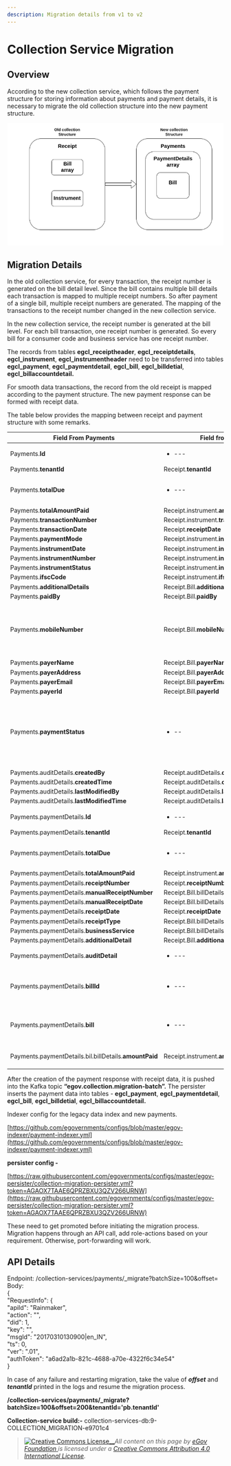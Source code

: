 ```yaml
---
description: Migration details from v1 to v2
---
```


# Collection Service Migration

## Overview

According to the new collection service, which follows the payment structure for storing information about payments and payment details, it is necessary to migrate the old collection structure into the new payment structure.

![](../../../../../.gitbook/assets/109.png)

## Migration Details

In the old collection service, for every transaction, the receipt number is generated on the bill detail level. Since the bill contains multiple bill details each transaction is mapped to multiple receipt numbers. So after payment of a single bill, multiple receipt numbers are generated. The mapping of the transactions to the receipt number changed in the new collection service.

In the new collection service, the receipt number is generated at the bill level. For each bill transaction, one receipt number is generated. So every bill for a consumer code and business service has one receipt number.

The records from tables **egcl\_receiptheader**, **egcl\_receiptdetails**, **egcl\_instrument**, **egcl\_instrumentheader** need to be transferred into tables **egcl\_payment**, **egcl\_paymentdetail**, **egcl\_bill**, **egcl\_billdetial**, **egcl\_billaccountdetail.**

For smooth data transactions, the record from the old receipt is mapped according to the payment structure. The new payment response can be formed with receipt data.

The table below provides the mapping between receipt and payment structure with some remarks.

| Field From Payments                                    | Field from Receipts                              | Remark                                                                                                                                                                                                                                           |
| ------------------------------------------------------ | ------------------------------------------------ | ------------------------------------------------------------------------------------------------------------------------------------------------------------------------------------------------------------------------------------------------ |
| Payments.**Id**                                        | <ul><li>---</li></ul>                            | Set as UUID                                                                                                                                                                                                                                      |
| Payments.**tenantId**                                  | Receipt.**tenantId**                             |                                                                                                                                                                                                                                                  |
| Payments.**totalDue**                                  | <ul><li>---</li></ul>                            | Total due for payment is calculated by subtracting totalAmount from bill and amount from Receipt.instrument                                                                                                                                      |
| Payments.**totalAmountPaid**                           | Receipt.instrument.**amount**                    |                                                                                                                                                                                                                                                  |
| Payments.**transactionNumber**                         | Receipt.instrument.**transactionNumber**         |                                                                                                                                                                                                                                                  |
| Payments.**transactionDate**                           | Receipt.**receiptDate**                          |                                                                                                                                                                                                                                                  |
| Payments.**paymentMode**                               | Receipt.instrument.**instrumnetType**.**name**   |                                                                                                                                                                                                                                                  |
| Payments.**instrumentDate**                            | Receipt.instrument.**instrumentDate**            |                                                                                                                                                                                                                                                  |
| Payments.**instrumentNumber**                          | Receipt.instrument.**instrumentNumber**          |                                                                                                                                                                                                                                                  |
| Payments.**instrumentStatus**                          | Receipt.instrument.**instrumentStatus**          |                                                                                                                                                                                                                                                  |
| Payments.**ifscCode**                                  | Receipt.instrument.**ifscCode**                  |                                                                                                                                                                                                                                                  |
| Payments.**additionalDetails**                         | Receipt.Bill.**additionalDetails**               |                                                                                                                                                                                                                                                  |
| Payments.**paidBy**                                    | Receipt.Bill.**paidBy**                          |                                                                                                                                                                                                                                                  |
| Payments.**mobileNumber**                              | Receipt.Bill.**mobileNumber**                    | <p>If mobileNumber from Receipt.bill is null it has to set with some value e.g: <strong>“NA”</strong></p><p>Note: Payments.mobileNumber should not be null</p>                                                                                   |
| Payments.**payerName**                                 | Receipt.Bill.**payerName**                       |                                                                                                                                                                                                                                                  |
| Payments.**payerAddress**                              | Receipt.Bill.**payerAddress**                    |                                                                                                                                                                                                                                                  |
| Payments.**payerEmail**                                | Receipt.Bill.**payerEmail**                      |                                                                                                                                                                                                                                                  |
| Payments.**payerId**                                   | Receipt.Bill.**payerId**                         |                                                                                                                                                                                                                                                  |
| Payments.**paymentStatus**                             | <ul><li>--</li></ul>                             | <p>Based on paymentMode from Payment, the paymentStatus is set.</p><p>If paymentMode is <strong>ONLINE</strong> or <strong>CARD</strong> then paymentStatus is set to <strong>DEPOSITED</strong> otherwise it is set to <strong>NEW</strong></p> |
| Payments.auditDetails.**createdBy**                    | Receipt.auditDetails.**createdBy**               |                                                                                                                                                                                                                                                  |
| Payments.auditDetails.**createdTime**                  | Receipt.auditDetails.**createdTime**             |                                                                                                                                                                                                                                                  |
| Payments.auditDetails.**lastModifiedBy**               | Receipt.auditDetails.**lastModifiedBy**          |                                                                                                                                                                                                                                                  |
| Payments.auditDetails.**lastModifiedTime**             | Receipt.auditDetails.**lastModifiedTime**        |                                                                                                                                                                                                                                                  |
| Payments.paymentDetails.**Id**                         | <ul><li>---</li></ul>                            | Set as UUID                                                                                                                                                                                                                                      |
| Payments.paymentDetails.**tenantId**                   | Receipt.**tenantId**                             |                                                                                                                                                                                                                                                  |
| Payments.paymentDetails.**totalDue**                   | <ul><li>---</li></ul>                            | Total due for paymentDetails is calculated by subtracting totalAmount from bill and amount from Receipt.instrument                                                                                                                               |
| Payments.paymentDetails.**totalAmountPaid**            | Receipt.instrument.**amount**                    |                                                                                                                                                                                                                                                  |
| Payments.paymentDetails.**receiptNumber**              | Receipt.**receiptNumber**                        |                                                                                                                                                                                                                                                  |
| Payments.paymentDetails.**manualReceiptNumber**        | Receipt.Bill.billDetails.**manualReceiptNumber** |                                                                                                                                                                                                                                                  |
| Payments.paymentDetails.**manualReceiptDate**          | Receipt.Bill.billDetails.**manualReceiptDate**   |                                                                                                                                                                                                                                                  |
| Payments.paymentDetails.**receiptDate**                | Receipt.**receiptDate**                          |                                                                                                                                                                                                                                                  |
| Payments.paymentDetails.**receiptType**                | Receipt.Bill.billDetails.**receiptType**         |                                                                                                                                                                                                                                                  |
| Payments.paymentDetails.**businessService**            | Receipt.Bill.billDetails.**businessService**     |                                                                                                                                                                                                                                                  |
| Payments.paymentDetails.**additionalDetail**           | Receipt.Bill.**additionalDetail**                |                                                                                                                                                                                                                                                  |
| Payments.paymentDetails.**auditDetail**                | <ul><li>---</li></ul>                            | auditDetail for paymentDetail is same as payment auditDetail                                                                                                                                                                                     |
| Payments.paymentDetails.**billId**                     | <ul><li>---</li></ul>                            | Based on id in **egbs\_billdetail\_v1** table billId is extracted,Where id in **egbs\_billdetail\_v1** is Receipt.Bill.billDetails.billNumber                                                                                                    |
| Payments.paymentDetails.**bill**                       | <ul><li>---</li></ul>                            | Based on the billid, tenantid and service the bill is search by calling the Billing service API and set it to Payments.paymentDetails.bill                                                                                                       |
| Payments.paymentDetails.bil.billDetails.**amountPaid** | Receipt.instrument.**amount**                    | For each amountPaid in billDetails, its value is set from Receipt.instrument.amount                                                                                                                                                              |

After the creation of the payment response with receipt data, it is pushed into the Kafka topic **“egov.collection.migration-batch”.** The persister inserts the payment data into tables - **egcl\_payment**, **egcl\_paymentdetail**, **egcl\_bill**, **egcl\_billdetial**, **egcl\_billaccountdetail.**

Indexer config for the legacy data index and new payments.

[https://github.com/egovernments/configs/blob/master/egov-indexer/payment-indexer.yml](https://github.com/egovernments/configs/blob/master/egov-indexer/payment-indexer.yml)

**persister config -**

[https://raw.githubusercontent.com/egovernments/configs/master/egov-persister/collection-migration-persister.yml?token=AGAOX7TAAE6QPRZBXU3QZV266URNW](https://raw.githubusercontent.com/egovernments/configs/master/egov-persister/collection-migration-persister.yml?token=AGAOX7TAAE6QPRZBXU3QZV266URNW)

These need to get promoted before initiating the migration process. Migration happens through an API call, add role-actions based on your requirement. Otherwise, port-forwarding will work.

## API Details

Endpoint: /collection-services/payments/\_migrate?batchSize=100\&offset=\
Body:\
{\
"RequestInfo": {\
"apiId": "Rainmaker",\
"action": "",\
"did": 1,\
"key": "",\
"msgId": "20170310130900|en\_IN",\
"ts": 0,\
"ver": ".01",\
"authToken": "a6ad2a1b-821c-4688-a70e-4322f6c34e54"\
}

In case of any failure and restarting migration, take the value of _**offset**_ and _**tenantId**_ printed in the logs and resume the migration process.

**/collection-services/payments/\_migrate?batchSize=100\&offset=200\&tenantId='pb.tenantId'**

**Collection-service build:-** collection-services-db:9-COLLECTION\_MIGRATION-e9701c4



> [![Creative Commons License](https://i.creativecommons.org/l/by/4.0/80x15.png)\_\_](http://creativecommons.org/licenses/by/4.0/)_All content on this page by_ [_eGov Foundation_ ](https://egov.org.in/)_is licensed under a_ [_Creative Commons Attribution 4.0 International License_](http://creativecommons.org/licenses/by/4.0/)_._
